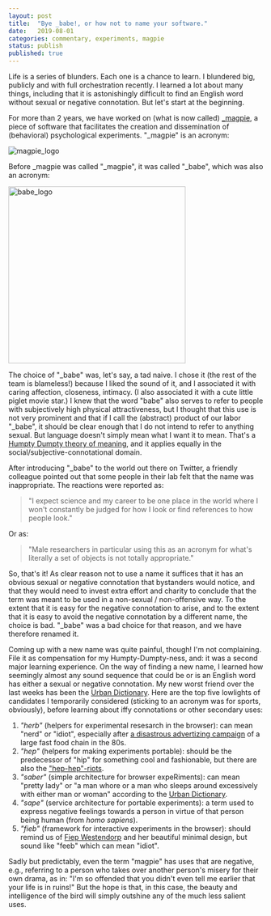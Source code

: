 ```yaml
---		
layout: post		
title:  "Bye _babe!, or how not to name your software."		
date:   2019-08-01		
categories: commentary, experiments, magpie
status: publish
published: true
---
```

 
Life is a series of blunders. Each one is a chance to learn. I blundered big, publicly and with full orchestration recently. I learned a lot about many things, including that it is astonishingly difficult to find an English word without sexual or negative connotation. But let's start at the beginning.
 
For more than 2 years, we have worked on (what is now called) [_magpie](https://magpie-ea.github.io/magpie-site/index.html), a piece of software that facilitates the creation and dissemination of (behavioral) psychological experiments. "_magpie" is an acronym:
 
<img src="/mfpics/magpie_logo.png" alt="magpie_logo">
 
Before _magpie was called "_magpie", it was called "_babe", which was also an acronym: 
 
<img src="/mfpics/babe_logo.png" alt="babe_logo" width="350">
 
The choice of "_babe" was, let's say, a tad naive. I chose it (the rest of the team is blameless!) because I liked the sound of it, and I associated it with caring affection, closeness, intimacy. (I also associated it with a cute little piglet movie star.) I knew that the word "babe" also serves to refer to people with subjectively high physical attractiveness, but I thought that this use is not very prominent and that if I call the (abstract) product of our labor "_babe", it should be clear enough that I do not intend to refer to anything sexual. But language doesn't simply mean what I want it to mean. That's a [Humpty Dumpty theory of meaning](https://johnmacfarlane.net/135/humpty.html), and it applies equally in the social/subjective-connotational domain.
 
After introducing "_babe" to the world out there on Twitter, a friendly colleague pointed out that some people in their lab felt that the name was inappropriate. The reactions were reported as: 
> "I expect science and my career to be one place in the world where I won't constantly be judged for how I look or find references to how people look."  
 
Or as: 
> "Male researchers in particular using this as an acronym for what's literally a set of objects is not totally appropriate."
 
So, that's it! As clear reason not to use a name it suffices that it has an obvious sexual or negative connotation that bystanders would notice, and that they would need to invest extra effort and charity to conclude that the term was meant to be used in a non-sexual / non-offensive way. To the extent that it is easy for the negative connotation to arise, and to the extent that it is easy to avoid the negative connotation by a different name, the choice is bad. "_babe" was a bad choice for that reason, and we have therefore renamed it.
 
Coming up with a new name was quite painful, though! I'm not complaining. File it as compensation for my Humpty-Dumpty-ness, and: it was a second major learning experience. On the way of finding a new name, I learned how seemingly almost any sound sequence that could be or is an English word has either a sexual or negative connotation. My new worst friend over the last weeks has been the [Urban Dictionary](https://www.urbandictionary.com). Here are the top five lowlights of candidates I temporarily considered (sticking to an acronym was for sports, obviously), before learning about iffy connotations or other secondary uses:
 
1. *"herb"* (helpers for experimental resesarch in the browser): can mean "nerd" or "idiot", especially after [a disastrous advertizing campaign](https://www.youtube.com/watch?v=5oE5dkTanms) of a large fast food chain in the 80s.
2. *"hep"* (helpers for making experiments portable): should be the predecessor of "hip" for something cool and fashionable, but there are also the ["hep-hep"-riots](https://en.wikipedia.org/wiki/Hep-Hep_riots).  
3. *"saber"* (simple architecture for browser expeRiments): can mean "pretty lady" or "a man whore or a man who sleeps around excessively with either man or woman" according to the [Urban Dictionary](https://www.urbandictionary.com/define.php?term=Saber).
4. *"sape"* (service architecture for portable experiments): a term used to express negative feelings towards a person in virtue of that person being human (from *homo sapiens*).
5. *"fieb"* (framework for interactive experiments in the browser): should remind us of [Fiep Westendorp](https://en.wikipedia.org/wiki/Fiep_Westendorp) and her beautiful minimal design, but sound like "feeb" which can mean "idiot".
 
Sadly but predictably, even the term "magpie" has uses that are negative, e.g., referring to a person who takes over another person's misery for their own drama, as in: "I'm so offended that you didn't even tell me earlier that your life is in ruins!" But the hope is that, in this case, the beauty and intelligence of the bird will simply outshine any of the much less salient uses.
 
